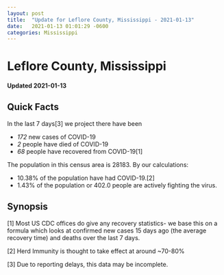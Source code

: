 ```yaml
---
layout: post
title:  "Update for Leflore County, Mississippi - 2021-01-13"
date:   2021-01-13 01:01:29 -0600
categories: Mississippi
---
```


# Leflore County, Mississippi
#### Updated 2021-01-13

## Quick Facts

In the last 7 days[3] we project there have been
- *172* new cases of COVID-19
- *2* people have died of COVID-19
- *68* people have recovered from COVID-19[1]

The population in this census area is 28183. By our calculations:
- 10.38% of the population have had COVID-19.[2]
- 1.43% of the population or 402.0 people are actively fighting the virus.

## Synopsis




[1] Most US CDC offices do give any recovery statistics- we base this on a formula which looks at confirmed new cases
15 days ago (the average recovery time) and deaths over the last 7 days.

[2] Herd Immunity is thought to take effect at around ~70-80%

[3] Due to reporting delays, this data may be incomplete.
 
    
